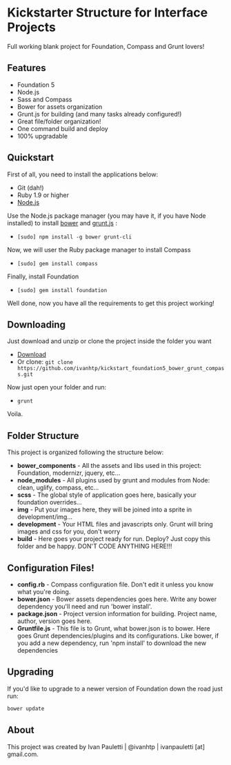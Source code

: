 # Kickstarter Structure for Interface Projects

Full working blank project for Foundation, Compass and Grunt lovers!

## Features

  * Foundation 5
  * Node.js
  * Sass and Compass
  * Bower for assets organization 
  * Grunt.js for building (and many tasks already configured!)
  * Great file/folder organization!
  * One command build and deploy
  * 100% upgradable


## Quickstart

  First of all, you need to install the applications below:
  * Git (dah!)
  * Ruby 1.9 or higher
  * [Node.js](http://nodejs.org)
  
  Use the Node.js package manager (you may have it, if you have Node installed) to install [bower](http://bower.io) and [grunt.js](http://bower.io) : 
  * `[sudo] npm install -g bower grunt-cli`

  Now, we will user the Ruby package manager to install Compass
  * `[sudo] gem install compass`

  Finally, install Foundation
  * `[sudo] gem install foundation`
  
  Well done, now you have all the requirements to get this project working!


## Downloading

  Just download and unzip or clone the project inside the folder you want
  * [Download](https://github.com/ivanhtp/kickstart_foundation5_bower_grunt_compass/archive/master.zip)
  * Or clone: `git clone https://github.com/ivanhtp/kickstart_foundation5_bower_grunt_compass.git`
  
  Now just open your folder and run:
  * `grunt`
  
  Voila. 
    

## Folder Structure
  
  This project is organized following the structure below:
  * __bower_components__ - All the assets and libs used in this project: Foundation, modernizr, jquery, etc...
  * __node_modules__ - All plugins used by grunt and modules from Node: clean, uglify, compass, etc...
  * __scss__ - The global style of application goes here, basically your foundation overrides...
  * __img__ - Put your images here, they will be joined into a sprite in development/img...
  * __development__ - Your HTML files and javascripts only. Grunt will bring images and css for you, don't worry
  * __build__ - Here goes your project ready for run. Deploy? Just copy this folder and be happy. DON'T CODE ANYTHING HERE!!!


## Configuration Files!

  * __config.rb__ - Compass configuration file. Don't edit it unless you know what you're doing.
  * __bower.json__ - Bower assets dependencies goes here. Write any bower dependency you'll need and run 'bower install'.
  * __package.json__ - Project version information for building. Project name, author, version goes here.
  * __Gruntfile.js__ - This file is to Grunt, what bower.json is to bower. Here goes Grunt dependencies/plugins and its configurations. Like bower, if you add a new dependency, run 'npm install' to download the new dependencies
  

## Upgrading

 If you'd like to upgrade to a newer version of Foundation down the road just run:

 ```bash
 bower update
 ```
 
 ## About
 This project was created by Ivan Pauletti | @ivanhtp | ivanpauletti [at] gmail.com.
 
